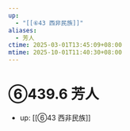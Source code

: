 ```yaml
---
up:
  - "[[⑥43 西非民族]]"
aliases:
  - 芳人
ctime: 2025-03-01T13:45:09+08:00
mtime: 2025-10-01T11:40:30+08:00
---
```


# ⑥439.6 芳人

- up: [[⑥43 西非民族]]
